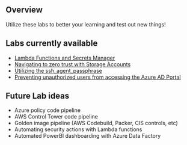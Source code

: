 ## Overview
Utilize these labs to better your learning and test out new things!

## Labs currently available
* [Lambda Functions and Secrets Manager](https://github.com/cltpt/Labs/tree/main/AWS/Lambda%20Functions%20and%20Secrets%20Manager)
* [Navigating to zero trust with Storage Accounts](https://github.com/cltpt/Labs/tree/main/Azure/Navigating%20to%20zero%20trust%20with%20Storage%20Accounts)
* [Utilizing the ssh_agent_passphrase](https://github.com/cltpt/Labs/tree/main/MISC/ssh_agent_passphrase)
* [Preventing unauthorized users from accessing the Azure AD Portal](https://github.com/cltpt/Labs/tree/main/Azure/Preventing%20unauthorized%20users%20from%20accessing%20Azure%20AD%20Portal)

## Future Lab ideas
* Azure policy code pipeline
* AWS Control Tower code pipeline
* Golden image pipeline (AWS Codebuild, Packer, CIS controls, etc)
* Automating security actions with Lambda functions
* Automated PowerBI dashboarding with Azure Data Factory